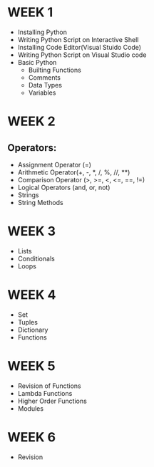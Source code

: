 # WEEK 1
- Installing Python
- Writing Python Script on Interactive Shell
- Installing Code Editor(Visual Stuido Code)
- Writing Python Script on Visual Studio code
- Basic Python
    - Builting Functions
    - Comments
    - Data Types
    - Variables
# WEEK 2
## Operators:
 - Assignment Operator (=)
 - Arithmetic Operator(+, -, *, /, %, //, **)
 - Comparison Operator (>, >=, <, <=, ==, !=)
 - Logical Operators (and, or, not)
 - Strings
 - String Methods
# WEEK 3
 - Lists
 - Conditionals
 - Loops
# WEEK 4
- Set
- Tuples
- Dictionary
- Functions
# WEEK 5
- Revision of Functions
- Lambda Functions
- Higher Order Functions
- Modules
# WEEK 6
- Revision